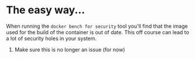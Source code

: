# The easy way...

When running the `docker bench for security` tool you'll find that the image used for the build of the container is out of date. This off course can lead to a lot of security holes in your system. 

1. Make sure this is no longer an issue (for now)
